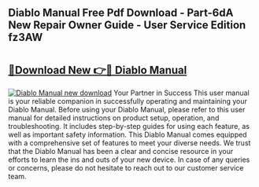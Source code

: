 ## Diablo Manual Free Pdf Download - Part-6dA New Repair Owner Guide - User Service Edition fz3AW

# <h2><a href="http://bc34690.oget.top/?id=Diablo+Manual">🔗Download New 👉🔴 Diablo Manual</a></h2>

[![Diablo Manual new download](https://i.imgur.com/5g1atiW.png)](http://bc34690.oget.top/?id=Diablo+Manual)
Your Partner in Success This user manual is your reliable companion in successfully operating and maintaining your Diablo Manual. Before using your Diablo Manual, please refer to this user manual for detailed instructions on product setup, operation, and troubleshooting. It includes step-by-step guides for using each feature, as well as important safety information. This Diablo Manual comes equipped with a comprehensive set of features to meet your diverse needs. We trust that the Diablo Manual has been a clear and concise resource in your efforts to learn the ins and outs of your new device. In case of any queries or concerns, please do not hesitate to reach out to our customer service team.
